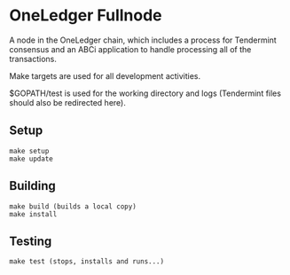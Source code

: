 # OneLedger Fullnode

A node in the OneLedger chain, which includes a process for Tendermint consensus and an ABCi application to handle processing all of the transactions.

Make targets are used for all development activities. 

$GOPATH/test is used for the working directory and logs (Tendermint files should also be redirected here).

## Setup

	make setup
	make update
	
## Building

	make build (builds a local copy)
	make install
	
## Testing
	make test (stops, installs and runs...)


